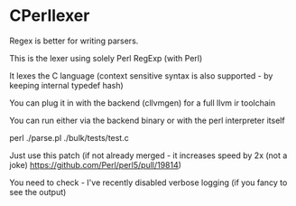 ﻿# CPerllexer

Regex is better for writing parsers.

This is the lexer using solely Perl RegExp (with Perl)

It lexes the C language (context sensitive syntax is also supported - by keeping internal typedef hash)

You can plug it in with the backend (cllvmgen) for a full llvm ir toolchain

You can run either via the backend binary or with the perl interpreter itself

perl ./parse.pl ./bulk/tests/test.c

Just use this patch (if not already merged - it increases speed by 2x (not a joke) https://github.com/Perl/perl5/pull/19814)

You need to check - I've recently disabled verbose logging (if you fancy to see the output)

